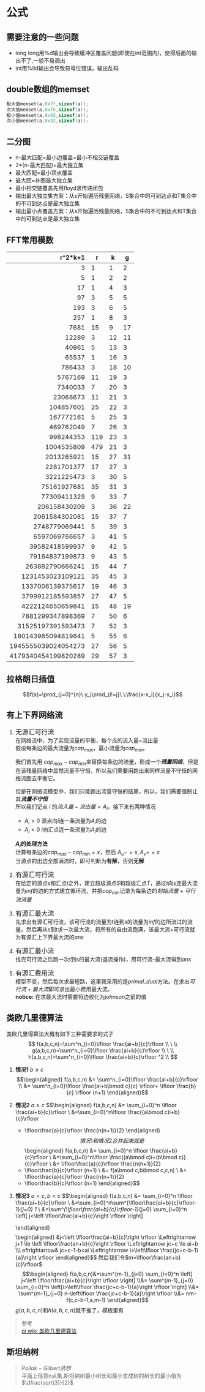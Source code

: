 <script type="text/javascript" src="http://cdn.mathjax.org/mathjax/latest/MathJax.js?config=default"></script>
# 公式
## 需要注意的一些问题
+ long long用%d输出会导致缓冲区覆盖问题(即使在int范围内)，使得后面的输出不了,一般不易调出
+ int用%lld输出会导致符号位错误，输出乱码
## double数组的memset
~~~ c++
极大值memset(a,0x7f,sizeof(a));
次大值memset(a,0xfe,sizeof(a));
极小值memset(a,0x42,sizeof(a));
次小值memset(a,0x32,sizeof(a));
~~~
## 二分图
* n-最大匹配=最小边覆盖=最小不相交链覆盖
* 2*(n-最大匹配)=最大独立集
* 最大匹配=最小顶点覆盖
* 最大团=补图最大独立集
* 最小相交链覆盖先用floyd求传递闭包
* 输出最大独立集方案：从s开始遍历残量网络，S集合中的可到达点和T集合中的不可到达点是最大独立集
* 输出最小点覆盖方案：从s开始遍历残量网络，S集合中的不可到达点和T集合中的可到达点是最大独立集
## FFT常用模数
| r^2*k+1 | r | k | g |
| --: | -- | -- | -- |
|3|	1|1	|2|
|5|	1|	2|	2|
|17|	1|	4|	3|
|97|	3|	5|	5|
|193|	3|	6|	5|
|257|	1|	8|	3|
|7681|	15|	9|	17|
|12289|	3|	12|	11|
|40961|	5|	13|	3|
|65537|	1|	16|	3|
|786433|	3|	18|	10|
|5767169|	11|	19|	3|
|7340033|	7|	20|	3|
|23068673|	11|	21|	3|
|104857601|	25|	22|	3|
|167772161|	5|	25|	3|
|469762049|	7|	26|	3|
|998244353|	119|	23|	3|
|1004535809|	479|   21|	3|
|2013265921|	15|	27|	31|
|2281701377|	17|	27|	3|
|3221225473|	3|	30|	5|
|75161927681|	35|	31|	3|
|77309411329|	9|	33|	7|
|206158430209|	3|	36|	22|
|2061584302081|	15|	37|	7|
|2748779069441|	5|	39|	3|
|6597069766657|	3|	41|	5|
|39582418599937|	9|	42|	5|
|79164837199873|	9|	43|	5|
|263882790666241|	15|	44|	7|
|1231453023109121|	35|	45|	3|
|1337006139375617|	19|	46|	3|
|3799912185593857|	27|	47|	5|
|4222124650659841|	15|	48|	19|
|7881299347898369|	7|	50|	6|
|31525197391593473|	7|	52|	3|
|180143985094819841|	5|	55|	6|
|1945555039024054273|	27|	56|	5|
|4179340454199820289|	29|	57|	3|
## 拉格朗日插值
$$f(x)=\prod_{j=0}^{n}\ y_j\prod_{i!=j}\ \:\frac{x-x_i}{x_j-x_i}$$
## 有上下界网络流
1. <big> 无源汇可行流 </big> <br>
   在网络流中，为了实现流量的平衡，每个点的流入量=流出量<br>
   假设每条边的最大流量为$cap_{max}$，最小流量为$cap_{min}$。  

   我们首先用 $cap_{max}-cap_{min}$来替换每条边的流量，形成一个***残量网络***，但是在该残量网络中显然流量不守恒，所以我们需要用跑出来同样流量不守恒的网络流图去平衡它。

   但是在网络流模型中，我们只能跑出流量守恒的结果，所以，我们需要强制让其***流量不守恒***  
   所以我们记点 $i$ 的$流入量-流出量=A_i$，接下来有两种情况
   + $A_i>0$  源点向$i$连一条流量为$A_i$的边
   + $A_i<0$  $i$向汇点连一条流量为$A_i$的边
    
   **$A_i$的处理方法**  
   计算每条边的$cap_{max}-cap_{min}=x$，然后
   $A_u-=x,A_v+=x$  
   当源点的出边全部满流时，即可判断为**有解**，否则**无解**
2. <big> 有源汇可行流 </big>  
   在给定的源点$s$和汇点$t$之外，建立超级源点$S$和超级汇点$T$，通过$t$向$s$连最大流量为$inf$的边的方式建立循环流，并把$cap_{min}$记录为每条边的$初始流量+可行流流量$
3. <big> 有源汇最大流 </big>  
   先求出有源汇可行流，该可行流的流量为t连到s的流量为$inf$的边所流过的流量。然后再从s到t求一次最大流，将所有的自由流跑满，该最大流+可行流就为有源汇上下界最大流的$ans$
4. <big> 有源汇最小流 </big>  
   找完可行流之后跑一次t到s的最大流(退流操作)，用可行流-最大流得到$ans$
5. <big> 有源汇费用流 </big>  
   模型不变，然后每次求最短路，这里我采用的是$primal\_dual$方法。在求出$可行流+最大流$即可求出最小费用最大流。  
   **notice:** 在求最大流时需要将边权化为$johnson$之前的值
## 类欧几里德算法
类欧几里得算法大概有如下三种需要求的式子
$$ f(a,b,c,n)=\sum^n_{i=0}\lfloor \frac{ai+b}{c}\rfloor \\ \ \\
g(a,b,c,n)=\sum^n_{i=0}\lfloor \frac{ai+b}{c}\rfloor \\ \ \\
h(a,b,c,n)=\sum^n_{i=0}\lfloor \frac{ai+b}{c}\rfloor ^2 \\
$$
1. **情况1** $b \ge c$
   $$\begin{aligned}
   f(a,b,c,n) &= \sum^n_{i=0}\lfloor \frac{ai+b}{c}\rfloor
    \\ &= \sum^n_{i=0}\lfloor \frac{ai+b\bmod c}{c} \rfloor+ 
   \lfloor \frac{b}{c} \rfloor (n+1)
   \end{aligned}$$
2. **情况2** $a \ge c$ 
   $$\begin{aligned}
   f(a,b,c,n) &= \sum_{i=0}^n \lfloor \frac{ai+b}{c}\rfloor 
   \\ &=\sum_{i=0}^n\lfloor \frac{(a\bmod c)i+b}{c}\rfloor
   + \lfloor\frac{a}{c}\rfloor \frac{n(n+1)}{2} 
   \end{aligned}$$
   情况1和情况2合并起来就是
$$\begin{aligned}
   f(a,b,c,n) &= \sum_{i=0}^n \lfloor \frac{ai+b}{c}\rfloor 
   \\ &=\sum_{i=0}^n\lfloor \frac{(a\bmod c)i+(b\bmod c)}{c}\rfloor
   \\ &+ \lfloor\frac{a}{c}\rfloor \frac{n(n+1)}{2} 
   + \lfloor\frac{b}{c}\rfloor (n+1)
   \\ &= f(a\bmod c,b\bmod c,c,n)
   \\ &+ \lfloor\frac{a}{c}\rfloor \frac{n(n+1)}{2} 
   + \lfloor\frac{b}{c}\rfloor (n+1)
   \end{aligned}$$
3. **情况3** $a<c,b<c$
   $$\begin{aligned}
   f(a,b,c,n) &= \sum_{i=0}^n \lfloor \frac{ai+b}{c}\rfloor 
   \\ &=\sum_{i=0}^n\sum^{\lfloor\frac{ai+b}{c}\rfloor-1}_{j=0} 1
   \\ &=\sum^{\lfloor\frac{ai+b}{c}\rfloor-1}_{j=0}
   \sum_{i=0}^n \left[ j<\left \lfloor\frac{ai+b}{c}\right \rfloor \right]

   \end{aligned}$$
   $$\begin{aligned}
   &j<\left \lfloor\frac{ai+b}{c}\right \rfloor \Leftrightarrow 
   j+1 \le \left \lfloor\frac{an+b}{c}\right \rfloor \Leftrightarrow
   jc+c \le ai+b  
   \\\Leftrightarrow& jc+c-1-b<ai
   \Leftrightarrow 
   i>\left\lfloor \frac{jc+c-b-1}{a}\right \rfloor 
   \end{aligned}$$
   然后我们令$m=\lfloor\frac{an+b}{c}\rfloor$
   $$\begin{aligned}
   f(a,b,c,n)&=\sum^{m-1}_{j=0}
   \sum_{i=0}^n \left[ j<\left \lfloor\frac{ai+b}{c}\right \rfloor \right]
   \\&= \sum^{m-1}_{j=0}
   \sum_{i=0}^n \left[i>\left\lfloor \frac{jc+c-b-1}{a}\right \rfloor \right]
   \\&= \sum^{m-1}_{j=0}
   n-\left\lfloor \frac{jc+c-b-1}{a}\right \rfloor
   \\&= nm-f(c,c-b-1,a,m-1)
   \end{aligned}$$
   $g(a,b,c,n)$和$h(a,b,c,n)$就不推了，模板里有
> 参考  
> [oi wiki 类欧几里德算法](https://oi-wiki.org/math/euclidean/)
## 斯坦纳树
>$Pollak-Gilbert猜想$  
>平面上任意n点集,斯坦纳树最小树长和最小生成树的树长的最小值为$\dfrac{sqrt(3)}{2}$